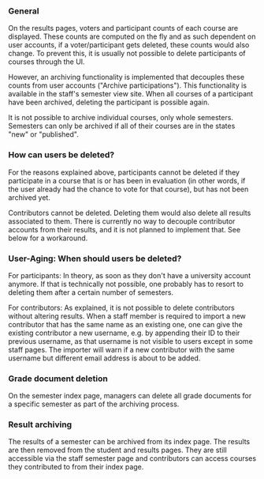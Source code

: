 ### General
On the results pages, voters and participant counts of each course are displayed. These counts are computed on the fly and as such dependent on user accounts, if a voter/participant gets deleted, these counts would also change. To prevent this, it is usually not possible to delete participants of courses through the UI. 

However, an archiving functionality is implemented that decouples these counts from user accounts ("Archive participations"). This functionality is available in the staff's semester view site. When all courses of a participant have been archived, deleting the participant is possible again.

It is not possible to archive individual courses, only whole semesters. Semesters can only be archived if all of their courses are in the states "new" or "published".

### How can users be deleted?

For the reasons explained above, participants cannot be deleted if they participate in a course that is or has been in evaluation (in other words, if the user already had the chance to vote for that course), but has not been archived yet.

Contributors cannot be deleted. Deleting them would also delete all results associated to them. There is currently no way to decouple contributor accounts from their results, and it is not planned to implement that. See below for a workaround.


### User-Aging: When should users be deleted?

For participants: In theory, as soon as they don't have a university account anymore. If that is technically not possible, one probably has to resort to deleting them after a certain number of semesters.

For contributors: As explained, it is not possible to delete contributors without altering results. When a staff member is required to import a new contributor that has the same name as an existing one, one can give the existing contributor a new username, e.g. by appending their ID to their previous username, as that username is not visible to users except in some staff pages. The importer will warn if a new contributor with the same username but different email address is about to be added.


### Grade document deletion
On the semester index page, managers can delete all grade documents for a specific semester as part of the archiving process.

### Result archiving
The results of a semester can be archived from its index page. The results are then removed from the student and results pages. They are still accessible via the staff semester page and contributors can access courses they contributed to from their index page.
